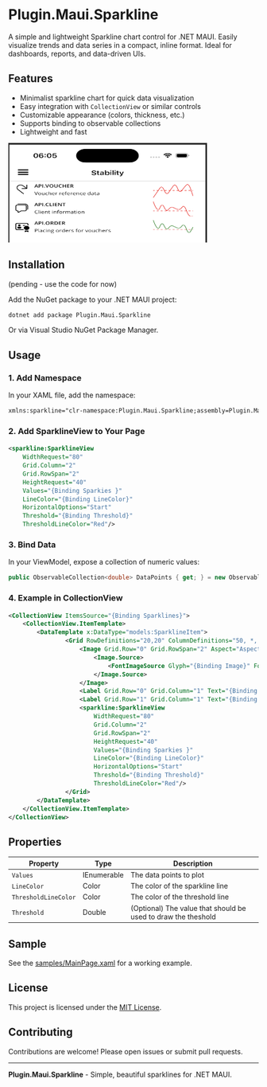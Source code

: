 # Plugin.Maui.Sparkline

A simple and lightweight Sparkline chart control for .NET MAUI. Easily visualize trends and data series in a compact, inline format. Ideal for dashboards, reports, and data-driven UIs.

## Features

- Minimalist sparkline chart for quick data visualization
- Easy integration with `CollectionView` or similar controls
- Customizable appearance (colors, thickness, etc.)
- Supports binding to observable collections
- Lightweight and fast

<img src="images/screenshot.png" alt="Screenshot" width="400" height="200">

## Installation
(pending - use the code for now)

Add the NuGet package to your .NET MAUI project:

```sh
dotnet add package Plugin.Maui.Sparkline
```

Or via Visual Studio NuGet Package Manager.

## Usage

### 1. Add Namespace

In your XAML file, add the namespace:

```xml
xmlns:sparkline="clr-namespace:Plugin.Maui.Sparkline;assembly=Plugin.Maui.Sparkline"
```

### 2. Add SparklineView to Your Page

```xml
<sparkline:SparklineView 
    WidthRequest="80"
    Grid.Column="2"
    Grid.RowSpan="2"
    HeightRequest="40"
    Values="{Binding Sparkies }"
    LineColor="{Binding LineColor}"
    HorizontalOptions="Start"
    Threshold="{Binding Threshold}"
    ThresholdLineColor="Red"/>
```

### 3. Bind Data

In your ViewModel, expose a collection of numeric values:

```csharp
public ObservableCollection<double> DataPoints { get; } = new ObservableCollection<double> { 1, 3, 2, 5, 4 };
```

### 4. Example in CollectionView

```xml
<CollectionView ItemsSource="{Binding Sparklines}">
    <CollectionView.ItemTemplate>
        <DataTemplate x:DataType="models:SparklineItem">
                <Grid RowDefinitions="20,20" ColumnDefinitions="50, *, 100" Margin="0,5,5,5">
                    <Image Grid.Row="0" Grid.RowSpan="2" Aspect="AspectFit" HorizontalOptions="Fill" WidthRequest="30" HeightRequest="35" VerticalOptions="Start">
                        <Image.Source>
                            <FontImageSource Glyph="{Binding Image}" FontFamily="FluentUI" Color="{AppThemeBinding Light={StaticResource Black}, Dark={StaticResource White}}"/>
                        </Image.Source>
                    </Image>
                    <Label Grid.Row="0" Grid.Column="1" Text="{Binding Name}" FontSize="12" HorizontalOptions="Start" FontAttributes="Bold" FontFamily="OpenSansSemibold"/>
                    <Label Grid.Row="1" Grid.Column="1" Text="{Binding Description}" FontSize="12" HorizontalOptions="Start" LineBreakMode="TailTruncation"/>
                    <sparkline:SparklineView 
                        WidthRequest="80"
                        Grid.Column="2"
                        Grid.RowSpan="2"
                        HeightRequest="40"
                        Values="{Binding Sparkies }"
                        LineColor="{Binding LineColor}"
                        HorizontalOptions="Start"
                        Threshold="{Binding Threshold}"
                        ThresholdLineColor="Red"/>
                </Grid>
        </DataTemplate>
    </CollectionView.ItemTemplate>
</CollectionView>

```

## Properties

| Property            | Type                | Description                                 |
|---------------------|---------------------|---------------------------------------------|
| `Values`            | IEnumerable<double> | The data points to plot                     |
| `LineColor`         | Color               | The color of the sparkline line             |
| `ThresholdLineColor`| Color               | The color of the threshold line             |
| `Threshold`         | Double              | (Optional) The value that should be used to draw the theshold   |


## Sample

See the [samples/MainPage.xaml](samples/MainPage.xaml) for a working example.

## License

This project is licensed under the [MIT License](LICENSE).

## Contributing

Contributions are welcome! Please open issues or submit pull requests.

---

**Plugin.Maui.Sparkline** - Simple, beautiful sparklines for .NET MAUI.